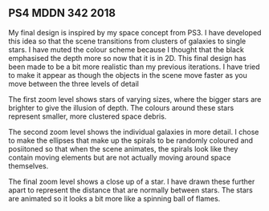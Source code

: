 ## PS4 MDDN 342 2018

My final design is inspired by my space concept from PS3. I have developed this idea so that the scene transitions from clusters of galaxies to single stars. I have muted the colour scheme because I thought that the black emphasised the depth more so now that it is in 2D. This final design has been made to be a bit more realistic than my previous iterations. I have tried to make it appear as though the objects in the scene move faster as you move between the three levels of detail

The first zoom level shows stars of varying sizes, where the bigger stars are brighter to give the illusion of depth. The colours around these stars represent smaller, more clustered space debris.

The second zoom level shows the individual galaxies in more detail. I chose to make the ellipses that make up the spirals to be randomly coloured and posiitoned so that when the scene animates, the spirals look like they contain moving elements but are not actually moving around space themselves.

The final zoom level shows a close up of a star. I have drawn these further apart to represent the distance that are normally between stars. The stars are animated so it looks a bit more like a spinning ball of flames. 
